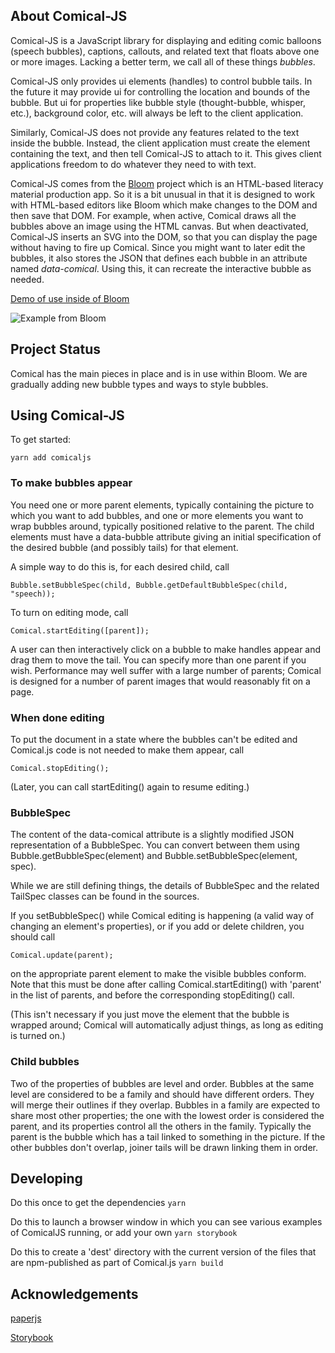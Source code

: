 ## About Comical-JS

Comical-JS is a JavaScript library for displaying and editing comic balloons (speech bubbles), captions, callouts, and related text that floats above one or more images. Lacking a better term, we call all of these things _bubbles_.

Comical-JS only provides ui elements (handles) to control bubble tails. In the future it may provide ui for controlling the location and bounds of the bubble. But ui for properties like bubble style (thought-bubble, whisper, etc.), background color, etc. will always be left to the client application.

Similarly, Comical-JS does not provide any features related to the text inside the bubble. Instead, the client application must create the element containing the text, and then tell Comical-JS to attach to it. This gives client applications freedom to do whatever they need to with text.

Comical-JS comes from the [Bloom](https://github.com/BloomBooks) project which is an HTML-based literacy material production app. So it is a bit unusual in that it is designed to work with HTML-based editors like Bloom which make changes to the DOM and then save that DOM. For example, when active, Comical draws all the bubbles above an image using the HTML canvas. But when deactivated, Comical-JS inserts an SVG into the DOM, so that you can display the page without having to fire up Comical. Since you might want to later edit the bubbles, it also stores the JSON that defines each bubble in an attribute named _data-comical_. Using this, it can recreate the interactive bubble as needed.

[Demo of use inside of Bloom](https://i.imgur.com/cOLB8iQ.gif)

![Example from Bloom](https://i.imgur.com/oO9SOfK.png)

## Project Status

Comical has the main pieces in place and is in use within Bloom. We are gradually adding new bubble types and ways to style bubbles.

## Using Comical-JS

To get started:

`yarn add comicaljs`

### To make bubbles appear

You need one or more parent elements, typically containing the picture to which you want to add bubbles, and one or more elements you want to wrap bubbles around, typically positioned relative to the parent. The child elements must have a data-bubble attribute giving an initial specification of the desired bubble (and possibly tails) for that element.

A simple way to do this is, for each desired child, call

`Bubble.setBubbleSpec(child, Bubble.getDefaultBubbleSpec(child, "speech));`

To turn on editing mode, call

`Comical.startEditing([parent]);`

A user can then interactively click on a bubble to make handles appear and drag them to move the tail. You can specify more than one parent if you wish. Performance may well suffer with a large number of parents; Comical is designed for a number of parent images that would reasonably fit on a page.

### When done editing

To put the document in a state where the bubbles can't be edited and Comical.js code is not needed to make them appear, call

`Comical.stopEditing();`

(Later, you can call startEditing() again to resume editing.)

### BubbleSpec

The content of the data-comical attribute is a slightly modified JSON representation of a BubbleSpec. You can convert between them using Bubble.getBubbleSpec(element) and Bubble.setBubbleSpec(element, spec).

While we are still defining things, the details of BubbleSpec and the related TailSpec classes can be found in the sources.

If you setBubbleSpec() while Comical editing is happening (a valid way of changing an element's properties), or if you add or delete children, you should call

`Comical.update(parent);`

on the appropriate parent element to make the visible bubbles conform. Note that this must be done after calling Comical.startEditing() with 'parent' in the list of parents, and before the corresponding stopEditing() call.

(This isn't necessary if you just move the element that the bubble is wrapped around; Comical will automatically adjust things, as long as editing is turned on.)

### Child bubbles

Two of the properties of bubbles are level and order. Bubbles at the same level are considered to be a family and should have different orders. They will merge their outlines if they overlap. Bubbles in a family are expected to share most other properties; the one with the lowest order is considered the parent, and its properties control all the others in the family. Typically the parent is the bubble which has a tail linked to something in the picture. If the other bubbles don't overlap, joiner tails will be drawn linking them in order.

## Developing

Do this once to get the dependencies
`yarn`

Do this to launch a browser window in which you can see various examples of ComicalJS running, or add your own
`yarn storybook`

Do this to create a 'dest' directory with the current version of the files that are npm-published as part of Comical.js
`yarn build`

## Acknowledgements

[paperjs](http://paperjs.org/)

[Storybook](https://storybook.js.org/)
